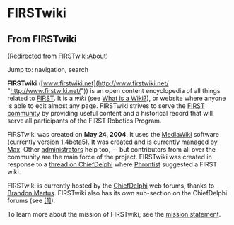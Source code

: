 # FIRSTwiki

## From FIRSTwiki

(Redirected from [FIRSTwiki:About](/index.php?title=FIRSTwiki:About&redirect=no "FIRSTwiki:About"))

Jump to: navigation, search

**FIRSTwiki** ([www.firstwiki.net](http://www.firstwiki.net/ "http://www.firstwiki.net/")) is an open content encyclopedia of all things related to [FIRST](first). It is a _wiki_ (see [What is a Wiki?](http://www.wikipedia.org/wiki/Wikipedia:Overview_FAQ#What_is_a_Wiki.3F "wikipedia:Wikipedia:Overview_FAQ")), or website where anyone is able to edit almost any page. FIRSTwiki strives to serve the [FIRST community](first-community) by providing useful content and a historical record that will serve all participants of the FIRST Robotics Program.

FIRSTwiki was created on **May 24, 2004**. It uses the [MediaWiki](http://meta.wikipedia.org/wiki/Main_page "metawikipedia:Main_page") software (currently version [1.4beta5](Special:Version "Special:Version")). It was created and is currently managed by [Max](User:Max "User:Max"). Other [administrators](FIRSTwiki:Administrators "FIRSTwiki:Administrators") help too, -- but contributors from all over the community are the main force of the project. FIRSTwiki was created in response to a [thread on ChiefDelphi](http://www.chiefdelphi.com/forums/showthread.php?t=28697 "http://www.chiefdelphi.com/forums/showthread.php?t=28697") where [Phrontist](User:Phrontist "User:Phrontist") suggested a FIRST wiki.

FIRSTwiki is currently hosted by the [ChiefDelphi](chiefdelphi) web forums, thanks to [Brandon Martus](Brandon_Martus "Brandon Martus"). FIRSTwiki also has its own sub-section on the ChiefDelphi forums (see [[1]](http://www.chiefdelphi.com/forums/forumdisplay.php?f=134 "http://www.chiefdelphi.com/forums/forumdisplay.php?f=134")).

To learn more about the mission of FIRSTwiki, see the [mission statement](Mission_statement "Mission statement").
